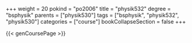 +++
weight = 20
pokind = "po2006"
title = "physik532"
degree = "bsphysik"
parents = ["physik530"]
tags = ["bsphysik", "physik532", "physik530"]
categories = ["course"]
bookCollapseSection = false
+++

{{< genCoursePage >}}
